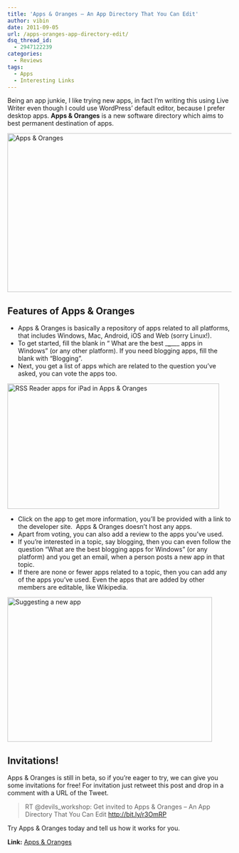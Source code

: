 ```yaml
---
title: 'Apps & Oranges – An App Directory That You Can Edit'
author: vibin
date: 2011-09-05
url: /apps-oranges-app-directory-edit/
dsq_thread_id:
  - 2947122239
categories:
  - Reviews
tags:
  - Apps
  - Interesting Links
---
```

Being an app junkie, I like trying new apps, in fact I’m writing this using Live Writer even though I could use WordPress’ default editor, because I prefer desktop apps. **Apps & Oranges** is a new software directory which aims to best permanent destination of apps.

[<img class="wp-image-50685" style="padding-left: 0px;padding-right: 0px;padding-top: 0px;border: 0px" src="http://cdn.devilsworkshop.org/files/2011/09/Image-003_thumb.png" alt="Apps & Oranges" width="660" height="356" border="0" />][1]

## Features of Apps & Oranges

  * Apps & Oranges is basically a repository of apps related to all platforms, that includes Windows, Mac, Android, iOS and Web (sorry Linux!).
  * To get started, fill the blank in “ What are the best \___\___\___ apps in Windows” (or any other platform). If you need blogging apps, fill the blank with “Blogging”.
  * Next, you get a list of apps which are related to the question you’ve asked, you can vote the apps too.

[<img style="padding-left: 0px;padding-right: 0px;padding-top: 0px;border: 0px" src="http://cdn.devilsworkshop.org/files/2011/09/Image-002_thumb.png" alt="RSS Reader apps for iPad in Apps & Oranges" width="476" height="281" border="0" />][2]

  * Click on the app to get more information, you’ll be provided with a link to the developer site.  Apps & Oranges doesn’t host any apps.
  * Apart from voting, you can also add a review to the apps you’ve used.
  * If you’re interested in a topic, say blogging, then you can even follow the question “What are the best blogging apps for Windows” (or any platform) and you get an email, when a person posts a new app in that topic.
  * If there are none or fewer apps related to a topic, then you can add any of the apps you’ve used. Even the apps that are added by other members are editable, like Wikipedia.

[<img style="padding-left: 0px;padding-right: 0px;padding-top: 0px;border: 0px" src="http://cdn.devilsworkshop.org/files/2011/09/Image-000_thumb.png" alt="Suggesting a new app" width="460" height="324" border="0" />][3]

## Invitations!

Apps & Oranges is still in beta, so if you’re eager to try, we can give you some invitations for free! For invitation just retweet this post and drop in a comment with a URL of the Tweet.

> RT @devils_workshop: Get invited to Apps & Oranges &#8211; An App Directory That You Can Edit <a href="http://t.co/MOZT9yD" onclick="_gaq.push(['_trackEvent', 'outbound-article', 'http://t.co/MOZT9yD', 'http://bit.ly/r3OmRP']);" title="http://devilsworkshop.org/apps-oranges-app-directory-edit/"  rel="nofollow" target="_blank">http://bit.ly/r3OmRP</a>

Try Apps & Oranges today and tell us how it works for you.

**Link:** <a href="http://www.appsandoranges.com/" onclick="_gaq.push(['_trackEvent', 'outbound-article', 'http://www.appsandoranges.com/', 'Apps & Oranges']);" >Apps & Oranges</a>

 [1]: http://cdn.devilsworkshop.org/files/2011/09/Image-003.png
 [2]: http://cdn.devilsworkshop.org/files/2011/09/Image-002.png
 [3]: http://cdn.devilsworkshop.org/files/2011/09/Image-000.png
